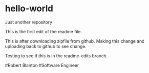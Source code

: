 # hello-world
Just another repository

This is the first edit of the readme file.

This is after downloading zipfile from github.  Making this change and uploading back to github to see change.

Testing to see if this is in the readme-edits branch.

#Robert Blanton
#Software Engineer
